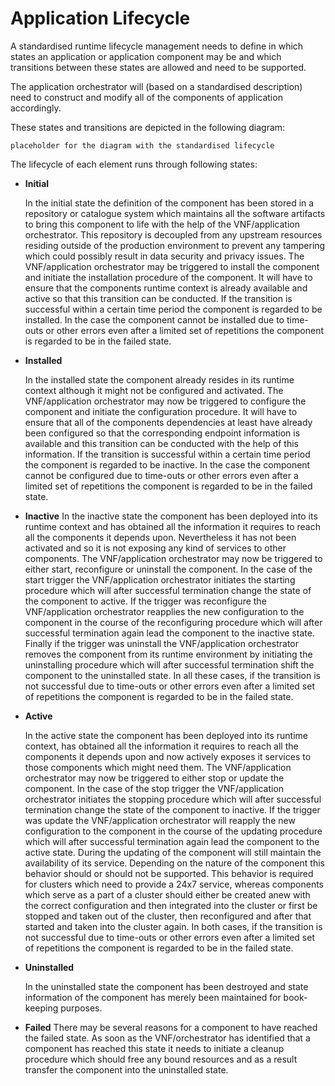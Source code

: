 # Application Lifecycle

A standardised runtime lifecycle management needs to define  in which states
an application or application component may be and which transitions between
these states are allowed and need to be supported.

The application orchestrator will (based on a standardised description)
need to construct and modify all of the components of application accordingly.

These states and transitions are depicted in the following diagram:

```
placeholder for the diagram with the standardised lifecycle
```

The lifecycle of each element runs through following states:

* **Initial**

  In the initial state the definition of the component has been stored in a repository or catalogue system which maintains all the software artifacts to bring this component to life with the help of the VNF/application orchestrator. This repository is decoupled from any upstream resources residing outside of the production environment to prevent any tampering which could possibly result in data security and privacy issues.
  The VNF/application orchestrator may be triggered to install the component and initiate the installation procedure of the component. It will have to ensure that the components runtime context is already available and active so that this transition can be conducted. If the transition is successful within a certain time period the component is regarded to be installed. In the case the component cannot be installed due to time-outs or other errors even after a limited set of repetitions the component is regarded to be in the failed state.

* **Installed**

  In the installed state the component already resides in its runtime
  context although it might not be configured and activated.
  The VNF/application orchestrator may now be triggered to configure the component and initiate the configuration procedure. It will have to ensure that all of the components dependencies at least have already been configured so that the corresponding endpoint information is available and this transition can be conducted with the help of this information. If the transition is successful within a certain time period the component is regarded to be inactive. In the case the component cannot be configured due to time-outs or other errors even after a limited set of repetitions the component is regarded to be in the failed state.

* **Inactive**
  In the inactive state the component has been deployed into its runtime context and has obtained all the information it requires to reach all the components it depends upon. Nevertheless it has not been activated and so it is not exposing any kind of services to other components.
  The VNF/application orchestrator may now be triggered to either start, reconfigure or uninstall the component.
  In the case of the start trigger the VNF/application orchestrator initiates the starting procedure which will after successful termination change the state of the component to active.
  If the trigger was reconfigure the VNF/application orchestrator reapplies the new configuration to the component in the course of the reconfiguring procedure which will after successful termination again lead the component to the inactive state.
  Finally if the trigger was uninstall the VNF/application orchestrator removes the component from its runtime environment by initiating the uninstalling procedure which will after successful termination shift the component to the uninstalled state.
  In all these cases, if the transition is not successful due to time-outs or other errors even after a limited set of repetitions the component is regarded to be in the failed state.

* **Active**

  In the active state the component has been deployed into its runtime context, has obtained all the information it requires to reach all the components it depends upon and now actively exposes it services to those components which might need them.
  The VNF/application orchestrator may now be triggered to either stop or update the component.
  In the case of the stop trigger the VNF/application orchestrator initiates the stopping procedure which will after successful termination change the state of the component to inactive.
  If the trigger was update the VNF/application orchestrator will reapply the new configuration to the component in the course of the updating procedure which will after successful termination again lead the component to the active state. During the updating of the component will still maintain the availability of its service.
  Depending on the nature of the component this behavior should or should not be supported. This behavior is required for clusters which need to provide a 24x7 service, whereas components which serve as a part of a cluster should either be created anew with the correct configuration and then integrated into the cluster or first be stopped and taken out of the cluster, then reconfigured and after that started and taken into the cluster again.
  In both cases, if the transition is not successful due to time-outs or other errors even after a limited set of repetitions the component is regarded to be in the failed state.

* **Uninstalled**

  In the uninstalled state the component has been destroyed and state information of the component has merely been maintained for book-keeping purposes.

* **Failed**
  There may be several reasons for a component to have reached the failed state. As soon as the VNF/orchestrator has identified that a component has reached this state it needs to initiate a cleanup procedure which should free any bound resources and as a result transfer the component into the uninstalled state.
